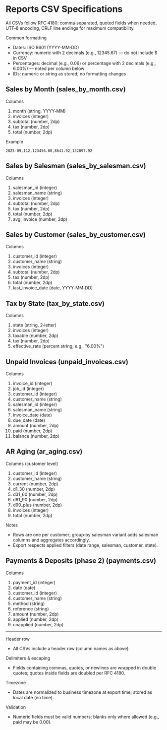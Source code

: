 # Reports CSV Specifications

All CSVs follow RFC 4180: comma‑separated, quoted fields when needed, UTF‑8 encoding, CRLF line endings for maximum compatibility.

Common formatting
- Dates: ISO 8601 (YYYY‑MM‑DD)
- Currency: numeric with 2 decimals (e.g., 12345.67) — do not include $ in CSV
- Percentages: decimal (e.g., 0.06) or percentage with 2 decimals (e.g., 6.00%) — noted per column below
- IDs: numeric or string as stored; no formatting changes

## Sales by Month (sales_by_month.csv)
Columns
1. month (string, YYYY‑MM)
2. invoices (integer)
3. subtotal (number, 2dp)
4. tax (number, 2dp)
5. total (number, 2dp)

Example
```
2025-09,112,123456.00,8641.92,132097.92
```

## Sales by Salesman (sales_by_salesman.csv)
Columns
1. salesman_id (integer)
2. salesman_name (string)
3. invoices (integer)
4. subtotal (number, 2dp)
5. tax (number, 2dp)
6. total (number, 2dp)
7. avg_invoice (number, 2dp)

## Sales by Customer (sales_by_customer.csv)
Columns
1. customer_id (integer)
2. customer_name (string)
3. invoices (integer)
4. subtotal (number, 2dp)
5. tax (number, 2dp)
6. total (number, 2dp)
7. last_invoice_date (date, YYYY‑MM‑DD)

## Tax by State (tax_by_state.csv)
Columns
1. state (string, 2‑letter)
2. invoices (integer)
3. taxable (number, 2dp)
4. tax (number, 2dp)
5. effective_rate (percent string, e.g., "6.00%")

## Unpaid Invoices (unpaid_invoices.csv)
Columns
1. invoice_id (integer)
2. job_id (integer)
3. customer_id (integer)
4. customer_name (string)
5. salesman_id (integer)
6. salesman_name (string)
7. invoice_date (date)
8. due_date (date)
9. amount (number, 2dp)
10. paid (number, 2dp)
11. balance (number, 2dp)

## AR Aging (ar_aging.csv)
Columns (customer level)
1. customer_id (integer)
2. customer_name (string)
3. current (number, 2dp)
4. d1_30 (number, 2dp)
5. d31_60 (number, 2dp)
6. d61_90 (number, 2dp)
7. d90_plus (number, 2dp)
8. invoices (integer)
9. total (number, 2dp)

Notes
- Rows are one per customer; group‑by salesman variant adds salesman columns and aggregates accordingly.
- Export respects applied filters (date range, salesman, customer, state).

## Payments & Deposits (phase 2) (payments.csv)
Columns
1. payment_id (integer)
2. date (date)
3. customer_id (integer)
4. customer_name (string)
5. method (string)
6. reference (string)
7. amount (number, 2dp)
8. applied (number, 2dp)
9. unapplied (number, 2dp)

---

Header row
- All CSVs include a header row (column names as above).

Delimiters & escaping
- Fields containing commas, quotes, or newlines are wrapped in double quotes; quotes inside fields are doubled per RFC 4180.

Timezone
- Dates are normalized to business timezone at export time; stored as local date (no time).

Validation
- Numeric fields must be valid numbers; blanks only where allowed (e.g., paid may be 0.00).

